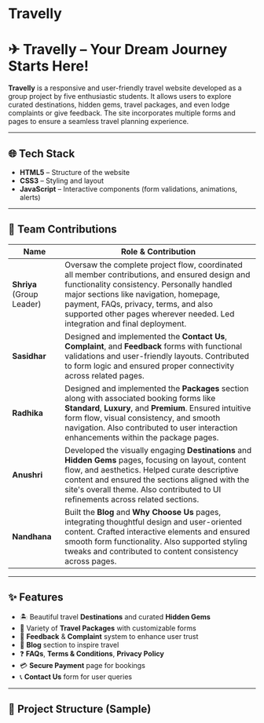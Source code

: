 # Travelly
# ✈ Travelly – Your Dream Journey Starts Here!

**Travelly** is a responsive and user-friendly travel website developed as a group project by five enthusiastic students. It allows users to explore curated destinations, hidden gems, travel packages, and even lodge complaints or give feedback. The site incorporates multiple forms and pages to ensure a seamless travel planning experience.

---

## 🌐 Tech Stack

- **HTML5** – Structure of the website  
- **CSS3** – Styling and layout  
- **JavaScript** – Interactive components (form validations, animations, alerts)

---

## 👥 Team Contributions

| Name        | Role & Contribution |
|-------------|---------------------|
| **Shriya** (Group Leader) | Oversaw the complete project flow, coordinated all member contributions, and ensured design and functionality consistency. Personally handled major sections like navigation, homepage, payment, FAQs, privacy, terms, and also supported other pages wherever needed. Led integration and final deployment. |
| **Sasidhar** | Designed and implemented the **Contact Us**, **Complaint**, and **Feedback** forms with functional validations and user-friendly layouts. Contributed to form logic and ensured proper connectivity across related pages. |
| **Radhika** | Designed and implemented the **Packages** section along with associated booking forms like **Standard**, **Luxury**, and **Premium**. Ensured intuitive form flow, visual consistency, and smooth navigation. Also contributed to user interaction enhancements within the package pages. |
| **Anushri** | Developed the visually engaging **Destinations** and **Hidden Gems** pages, focusing on layout, content flow, and aesthetics. Helped curate descriptive content and ensured the sections aligned with the site's overall theme. Also contributed to UI refinements across related sections. |
| **Nandhana** | Built the **Blog** and **Why Choose Us** pages, integrating thoughtful design and user-oriented content. Crafted interactive elements and ensured smooth form functionality. Also supported styling tweaks and contributed to content consistency across pages. |


---

## ✨ Features

- 🏝 Beautiful travel **Destinations** and curated **Hidden Gems**
- 🎁 Variety of **Travel Packages** with customizable forms
- 💬 **Feedback** & **Complaint** system to enhance user trust
- 📖 **Blog** section to inspire travel
- ❓ **FAQs**, **Terms & Conditions**, **Privacy Policy**
- 💳 **Secure Payment** page for bookings
- 📞 **Contact Us** form for user queries

---

## 📂 Project Structure (Sample)

